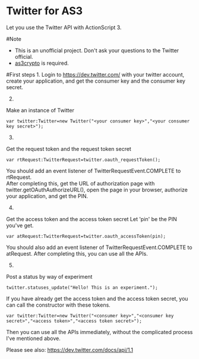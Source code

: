 Twitter for AS3
===============

Let you use the Twitter API with ActionScript 3.

#Note
* This is an unofficial project. Don't ask your questions to the Twitter official.
* [as3crypto](http://code.google.com/p/as3crypto/) is required.

#First steps
1.
Login to https://dev.twitter.com/ with your twitter account, create your application, and get the consumer key and the consumer key secret.

2.
Make an instance of Twitter

    var twitter:Twitter=new Twitter("<your consumer key>","<your consumer key secret>");

3.
Get the request token and the request token secret

    var rtRequest:TwitterRequest=twitter.oauth_requestToken();

You should add an event listener of TwitterRequestEvent.COMPLETE to rtRequest.  
After completing this, get the URL of authorization page with twitter.getOAuthAuthorizeURL(),
open the page in your browser, authorize your application, and get the PIN.

4.
Get the access token and the access token secret
Let 'pin' be the PIN you've get.

    var atRequest:TwitterRequest=twitter.oauth_accessToken(pin);

You should also add an event listener of TwitterRequestEvent.COMPLETE to atRequest. 
After completing this, you can use all the APIs.

5.
Post a status by way of experiment
 
    twitter.statuses_update("Hello! This is an experiment.");


If you have already get the access token and the access token secret, you can call the constructor with these tokens.
  
    var twitter:Twitter=new Twitter("<consumer key>","<consumer key secret>","<access token>","<access token secret>");

Then you can use all the APIs immediately, without the complicated process I've mentioned above.

Please see also: https://dev.twitter.com/docs/api/1.1